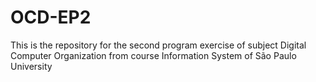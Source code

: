 # OCD-EP2
This is the repository for the second program exercise of subject Digital Computer Organization from course Information System of São Paulo University
